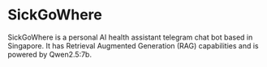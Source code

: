 # SickGoWhere
 SickGoWhere is a personal AI health assistant telegram chat bot based in Singapore. It has Retrieval Augmented Generation (RAG) capabilities and is powered by Qwen2.5:7b.
